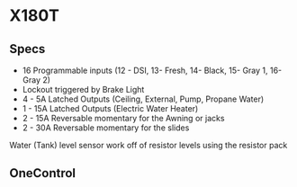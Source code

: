 # X180T

## Specs
- 16 Programmable inputs  (12 - DSI, 13- Fresh, 14- Black, 15- Gray 1, 16- Gray 2)
- Lockout triggered by Brake Light
- 4 - 5A Latched Outputs (Ceiling, External, Pump, Propane Water)
- 1 - 15A Latched Outputs (Electric Water Heater)
- 2 - 15A Reversable momentary for the Awning or jacks
- 2 - 30A Reversable momentary for the slides


Water (Tank) level sensor work off of resistor levels using the resistor pack 


## OneControl
